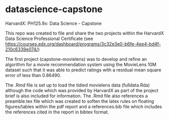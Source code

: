 # datascience-capstone
HarvardX: PH125.9x: Data Science - Capstone

This repo was created to file and share the two projects within the HarvardX Data Science Professional Certificate (see https://courses.edx.org/dashboard/programs/3c32e3e0-b6fe-4ee4-bd4f-210c6339e074/)

The first project (capstone-movielens) was to develop and refine an algorithm for a movie recommendation system using the MovieLens 10M dataset such that it was able to predict ratings with a residual mean square error of less than 0.86490.

The .Rmd file is set up to load the tidied movielens data (fulldata.Rda) although the code which was provided by HarvardX as part of the project brief is also included for information. The .Rmd file also references a preamble.tex file which was created to soften the latex rules on floating figures/tables within the pdf report and a references.bib file which includes the references cited in the report in bibtex format.
